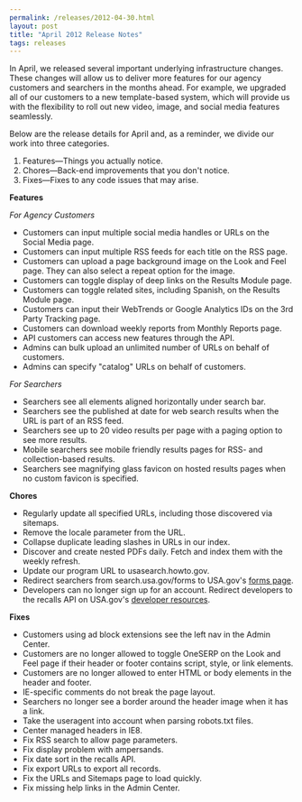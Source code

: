 ```yaml
---
permalink: /releases/2012-04-30.html
layout: post
title: "April 2012 Release Notes"
tags: releases 
---
```

<p>In April, we released several important underlying infrastructure changes. These changes will allow us to deliver more features for our agency customers and searchers in the months ahead. For example, we upgraded all of our customers to a new template-based system, which will provide us with the flexibility to roll out new video, image, and social media features seamlessly.</p>
<p>Below are the release details for April and, as a reminder, we divide our work into three categories.</p>
<ol><li>Features—Things you actually notice.</li>
<li>Chores—Back-end improvements that you don't notice.</li>
<li>Fixes—Fixes to any code issues that may arise.</li>
</ol><p><strong>Features</strong></p>
<p><em>For Agency Customers</em></p>
<ul><li>Customers can input multiple social media handles or URLs on the Social Media page.</li>
<li>Customers can input multiple RSS feeds for each title on the RSS page.</li>
<li>Customers can upload a page background image on the Look and Feel page. They can also select a repeat option for the image.</li>
<li>Customers can toggle display of deep links on the Results Module page.</li>
<li>Customers can toggle related sites, including Spanish, on the Results Module page.</li>
<li>Customers can input their WebTrends or Google Analytics IDs on the 3rd Party Tracking page.</li>
<li>Customers can download weekly reports from Monthly Reports page.</li>
<li>API customers can access new features through the API.</li>
<li>Admins can bulk upload an unlimited number of URLs on behalf of customers.</li>
<li>Admins can specify "catalog" URLs on behalf of customers.</li>
</ul><p><em>For Searchers</em></p>
<ul><li>Searchers see all elements aligned horizontally under search bar.</li>
<li>Searchers see the published at date for web search results when the URL is part of an RSS feed.</li>
<li>Searchers see up to 20 video results per page with a paging option to see more results.</li>
<li>Mobile searchers see mobile friendly results pages for RSS- and collection-based results.</li>
<li>Searchers see magnifying glass favicon on hosted results pages when no custom favicon is specified.</li>
</ul><p><strong>Chores</strong></p>
<ul><li>Regularly update all specified URLs, including those discovered via sitemaps.</li>
<li>Remove the locale parameter from the URL.</li>
<li>Collapse duplicate leading slashes in URLs in our index.</li>
<li>Discover and create nested PDFs daily. Fetch and index them with the weekly refresh.</li>
<li>Update our program URL to usasearch.howto.gov.</li>
<li>Redirect searchers from search.usa.gov/forms to USA.gov's <a href="http://www.usa.gov/Topics/Reference-Shelf/forms.shtml">forms page</a>.</li>
<li>Developers can no longer sign up for an account. Redirect developers to the recalls API on USA.gov's <a href="http://www.usa.gov/About/developer-resources/developers.shtml">developer resources</a>.</li>
</ul><p><strong>Fixes</strong></p>
<ul><li>Customers using ad block extensions see the left nav in the Admin Center.</li>
<li>Customers are no longer allowed to toggle OneSERP on the Look and Feel page if their header or footer contains script, style, or link elements.</li>
<li>Customers are no longer allowed to enter HTML or body elements in the header and footer.</li>
<li>IE-specific comments do not break the page layout.</li>
<li>Searchers no longer see a border around the header image when it has a link.</li>
<li>Take the useragent into account when parsing robots.txt files.</li>
<li>Center managed headers in IE8.</li>
<li>Fix RSS search to allow page parameters.</li>
<li>Fix display problem with ampersands.</li>
<li>Fix date sort in the recalls API.</li>
<li>Fix export URLs to export all records.</li>
<li>Fix the URLs and Sitemaps page to load quickly.</li>
<li>Fix missing help links in the Admin Center.</li>
</ul>
